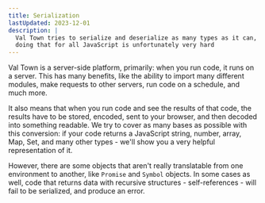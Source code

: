 ```yaml
---
title: Serialization
lastUpdated: 2023-12-01
description: |
  Val Town tries to serialize and deserialize as many types as it can, but
  doing that for all JavaScript is unfortunately very hard
---
```


Val Town is a server-side platform, primarily: when you run code, it runs
on a server. This has many benefits, like the ability to import many different
modules, make requests to other servers, run code on a schedule, and much
more.

It also means that when you run code and see the results of that code, the
results have to be stored, encoded, sent to your browser, and then decoded
into something readable. We try to cover as many bases as possible with this
conversion: if your code returns a JavaScript string, number, array, Map,
Set, and many other types - we'll show you a very helpful representation of it.

However, there are some objects that aren't really translatable from one
environment to another, like `Promise` and `Symbol` objects. In some cases as well, code that returns data with recursive structures - self-references -
will fail to be serialized, and produce an error.
